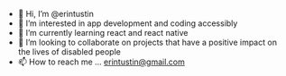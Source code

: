 - 👋 Hi, I’m @erintustin
- 👀 I’m interested in app development and coding accessibly
- 🌱 I’m currently learning react and react native
- 💞️ I’m looking to collaborate on projects that have a positive impact on the lives of disabled people
- 📫 How to reach me ... erintustin@gmail.com

<!---
erintustin/erintustin is a ✨ special ✨ repository because its `README.md` (this file) appears on your GitHub profile.
You can click the Preview link to take a look at your changes.
--->
